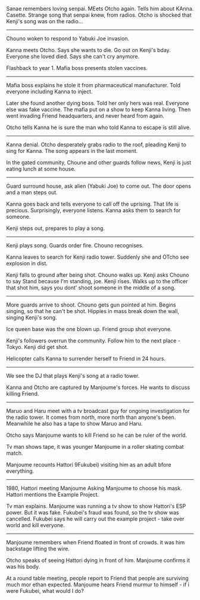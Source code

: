 Sanae remembers loving senpai. 
MEets Otcho again. 
Tells him about KAnna. 
Casette. Strange song that senpai knew, from radios. Otcho is shocked that Kenji's song was on the radio...

---
Chouno woken to respond to Yabuki Joe invasion. 

Kanna meets Otcho. Says she wants to die. Go out on Kenji's bday. Everyone she loved died. Says she can't cry anymore. 

Flashback to year 1. Mafia boss presents stolen vaccines. 

---
Mafia boss explains he stole it from pharmaceutical manufacturer. Told everyone including Kanna to inject. 

Later she found another dying boss. Told her only hers was real. Everyone else was fake vaccine. The mafia put on a show to keep Kanna living. Then went invading Friend headquarters, and never heard from again. 

Otcho tells Kanna he is sure the man who told Kanna to escape is still alive. 

---
Kanna denial. Otcho desperately grabs radio to the roof, pleading Kenji to sing for Kanna. The song appears in the last moment. 

In the gated community, Choune and other guards follow news, Kenji is just eating lunch at some house. 

---
Guard surround house, ask alien (Yabuki Joe) to come out. The door opens and a man steps out. 

Kanna goes back and tells everyone to call off the uprising. That life is precious. Surprisingly, everyone listens. Kanna asks them to search for someone. 

Kenji steps out, prepares to play a song. 

---
Kenji plays song. Guards order fire. Chouno recognises. 

Kanna leaves to search for Kenji radio tower. Suddenly she and OTcho see explosion in dist. 

Kenji falls to ground after being shot. Chouno walks up. Kenji asks Chouno to say Stand because I'm standing, joe. Kenji rises. Walks up to the officer that shot him, says you dont' shoot someone in the middle of a song. 

---
More guards arrive to shoot. Chouno gets gun pointed at him. Begins singing, so that he can't be shot. Hippies in mass break down the wall, singing Kenji's song. 

Ice queen base was the one blown up. Friend group shot everyone. 

Kenji's followers overrun the community. Follow him to the next place - Tokyo. Kenji did get shot. 

Helicopter calls Kanna to surrender herself to Friend in 24 hours. 

---
We see the DJ that plays Kenji's song at a radio tower. 

Kanna and Otcho are captured by Manjoume's forces. He wants to discuss killing Friend. 

---
Maruo and Haru meet with a tv broadcast guy for ongoing investigation for the radio tower. It comes from north, more north than anyone's been. Meanwhile he also has a tape to show Maruo and Haru. 

Otcho says Manjoume wants to kill Friend so he can be ruler of the world. 

Tv man shows tape, it was younger Manjoume in a roller skating combat match. 

Manjoume recounts Hattori 9Fukubei) visiting him as an adult bfore everything. 

---
1980, Hattori meeting Manjoume
Asking Manjoume to choose his mask. Hattori mentions the Example Project. 

Tv man explains. Manjoume was running a tv show to show Hattori's ESP power. But it was fake. Fukubei's fraud was found, so the tv show was cancelled. Fukubei says he will carry out the example project - take over world and kill everyone. 

---
Manjoume remembers when Friend floated in front of crowds. it was him backstage lifting the wire. 

Otcho speaks of seeing Hattori dying in front of him. Manjoume confirms it was his body. 

At a round table meeting, people report to Friend that people are surviving much mor ethan expected. Manjoume hears Friend murmur to himself - if i were Fukubei, what would I do? 

